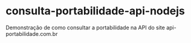 # consulta-portabilidade-api-nodejs
Demonstração de como consultar a portabilidade na API do site api-portabilidade.com.br
